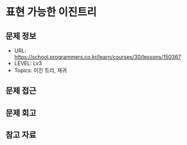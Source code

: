 # 표현 가능한 이진트리

## 문제 정보

- URL: https://school.programmers.co.kr/learn/courses/30/lessons/150367
- LEVEL: Lv3
- Topics: 이진 트리, 재귀

## 문제 접근

## 문제 회고

## 참고 자료
